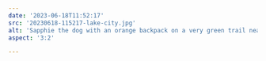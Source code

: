 ```yaml
---
date: '2023-06-18T11:52:17'
src: '20230618-115217-lake-city.jpg'
alt: 'Sapphie the dog with an orange backpack on a very green trail near Lake City'
aspect: '3:2'

---
```

